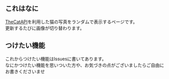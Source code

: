 ## これはなに
[TheCatAPI](https://thecatapi.com)を利用した猫の写真をランダムで表示するページです。<br>
更新するたびに画像が切り替わります。
## つけたい機能
これからつけたい機能はIssuesに書いてあります。<br>
なにかつけたい機能を思いついた方や、お気づきの点がございましたらご自由にお書きくださいませ
